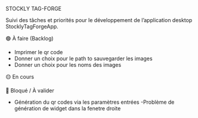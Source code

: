 STOCKLY TAG-FORGE

Suivi des tâches et priorités pour le développement de l’application desktop StocklyTagForgeApp.

🟢 À faire (Backlog)
- Imprimer le qr code
- Donner un choix pour le path to sauvegarder les images
- Donner un choix pour les noms des images


🟡 En cours




🔴 Bloqué / À valider
- Génération du qr codes via les paramètres entrées
-Problème de génération de widget dans la fenetre droite